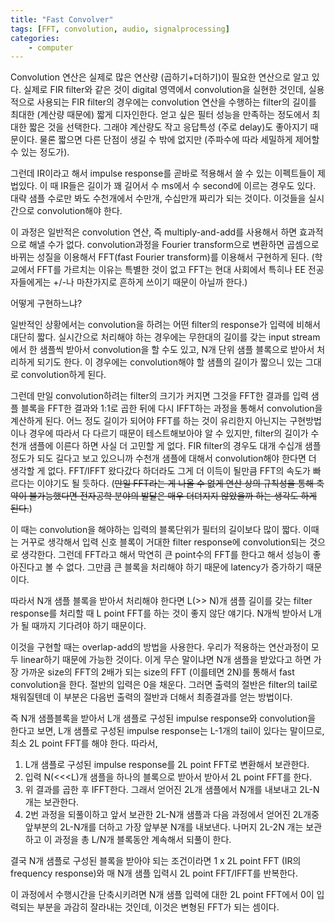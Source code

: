 ```yaml
---
title: "Fast Convolver"
tags: [FFT, convolution, audio, signalprocessing]
categories:
    - computer
---
```


Convolution 연산은 실제로 많은 연산량 (곱하기+더하기)이 필요한 연산으로 알고 있다. 실제로 FIR filter와 같은 것이 digital 영역에서 convolution을 실현한 것인데, 실용적으로 사용되는 FIR filter의 경우에는 convolution 연산을 수행하는 filter의 길이를 최대한 (계산량 때문에) 짧게 디자인한다. 얻고 싶은 필터 성능을 만족하는 정도에서 최대한 짧은 것을 선택한다. 그래야 계산량도 작고 응답특성 (주로 delay)도 좋아지기 때문이다. 물론 짧으면 다른 단점이 생길 수 밖에 없지만 (주파수에 따라 세밀하게 제어할 수 있는 정도가).

그런데 IR이라고 해서 impulse response를 곧바로 적용해서 쓸 수 있는 이펙트들이 제법있다. 이 때 IR들은 길이가 꽤 길어서 수 ms에서 수 second에 이르는 경우도 있다. 대략 샘플 수로만 봐도 수천개에서 수만개, 수십만개 짜리가 되는 것이다. 이것들을 실시간으로 convolution해야 한다. 

이 과정은 일반적은 convolution 연산, 즉 multiply-and-add를 사용해서 하면 효과적으로 해낼 수가 없다. convolution과정을 Fourier transform으로 변환하면 곱셈으로 바뀌는 성질을 이용해서 FFT(fast Fourier transform)를 이용해서 구현하게 된다. (학교에서 FFT를 가르치는 이유는 특별한 것이 없고 FFT는 현대 사회에서 특히나 EE 전공자들에게는 +/-나 마찬가지로 흔하게 쓰이기 때문이 아닐까 한다.)

어떻게 구현하느냐? 

일반적인 상황에서는 convolution을 하려는 어떤 filter의 response가 입력에 비해서 대단히 짧다. 실시간으로 처리해야 하는 경우에는 무한대의 길이를 갖는 input stream에서 한 샘플씩 받아서 convolution을 할 수도 있고, N개 단위 샘플 블록으로 받아서 처리하게 되기도 한다. 이 경우에는 convolution해야 할 샘플의 길이가 짧으니 있는 그대로 convolution하게 된다.

그런데 만일 convolution하려는 filter의 크기가 커지면 그것을 FFT한 결과를 입력 샘플 블록을 FFT한 결과와 1:1로 곱한 뒤에 다시 IFFT하는 과정을 통해서 convolution을 계산하게 된다. 어느 정도 길이가 되어야 FFT를 하는 것이 유리한지 아닌지는 구현방법이나 경우에 따라서 다 다르기 때문이 테스트해보아야 알 수 있지만, filter의 길이가 수천개 샘플에 이른다 하면 사실 더 고민할 게 없다. FIR filter의 경우도 대개 수십개 샘플 정도가 되도 길다고 보고 있으니까 수천개 샘플에 대해서 convolution해야 한다면 더 생각할 게 없다. FFT/IFFT 왔다갔다 하더라도 그게 더 이득이 될만큼 FFT의 속도가 빠르다는 이야기도 될 듯하다. (~~만일 FFT라는 게 나올 수 없게 연산 상의 규칙성을 통해 축약이 불가능했다면 전자공학 분야의 발달은 매우 더뎌지지 않았을까 하는 생각도 하게 된다.~~)

이 때는 convolution을 해야하는 입력의 블록단위가 필터의 길이보다 많이 짧다. 이때는 거꾸로 생각해서 입력 신호 블록이 거대한 filter response에 convolution되는 것으로 생각한다. 그런데 FFT라고 해서 막연히 큰 point수의 FFT를 한다고 해서 성능이 좋아진다고 볼 수 없다. 그만큼 큰 블록을 처리해야 하기 때문에 latency가 증가하기 때문이다. 

따라서 N개 샘플 블록을 받아서 처리해야 한다면 L(>> N)개 샘플 길이를 갖는 filter response를 처리할 때 L point FFT를 하는 것이 좋지 않단 얘기다. N개씩 받아서 L개가 될 때까지 기다려야 하기 때문이다. 

이것을 구현할 때는 overlap-add의 방법을 사용한다. 우리가 적용하는 연산과정이 모두 linear하기 때문에 가능한 것이다. 이게 무슨 말이냐면 N개 샘플을 받았다고 하면 가장 가까운 size의 FFT의 2배가 되는 size의 FFT (이를테면 2N)를 통해서 fast convolution을 한다. 절반의 입력은 0을 채운다. 그러면 출력의 절반은 filter의 tail로 채워질텐데 이 부분은 다음번 출력의 절반과 더해서 최종결과를 얻는 방법이다. 

즉 N개 샘플블록을 받아서 L개 샘플로 구성된 impulse response와 convolution을 한다고 보면, L개 샘플로 구성된 impulse response는 L-1개의 tail이 있다는 말이므로, 최소 2L point FFT를 해야 한다. 따라서,

1. L개 샘플로 구성된 impulse response를 2L point FFT로 변환해서 보관한다.
1. 입력 N(<<<L)개 샘플을 하나의 블록으로 받아서 받아서 2L point FFT를 한다. 
1. 위 결과를 곱한 후 IFFT한다. 그래서 얻어진 2L개 샘플에서 N개를 내보내고 2L-N개는 보관한다.
1. 2번 과정을 되풀이하고 앞서 보관한 2L-N개 샘플과 다음 과정에서 얻어진 2L개중 앞부분의 2L-N개를 더하고 가장 앞부분 N개를 내보낸다. 나머지 2L-2N 개는 보관하고 이 과정을 총 L/N개 블록동안 계속해서 되풀이 한다. 

결국 N개 샘플로 구성된 블록을 받아야 되는 조건이라면 1 x 2L point FFT (IR의 frequency response)와 매 N개 샘플 입력시 2L point FFT/IFFT를 반복한다. 

이 과정에서 수행시간을 단축시키려면 N개 샘플 입력에 대한 2L point FFT에서 0이 입력되는 부분을 과감히 잘라내는 것인데, 이것은 변형된 FFT가 되는 셈이다. 